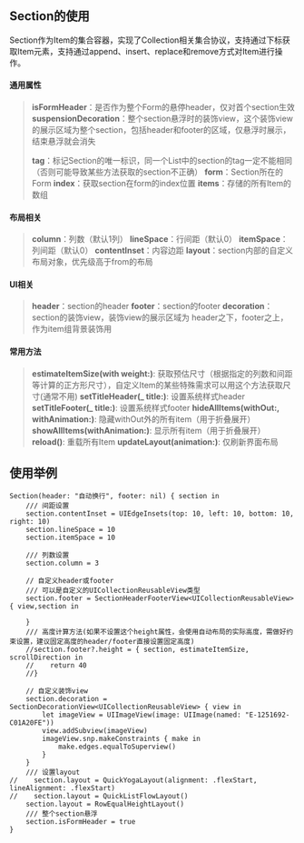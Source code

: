 ## Section的使用

Section作为Item的集合容器，实现了Collection相关集合协议，支持通过下标获取Item元素，支持通过append、insert、replace和remove方式对Item进行操作。

####  通用属性

> **isFormHeader**：是否作为整个Form的悬停header，仅对首个section生效
> **suspensionDecoration**：整个section悬浮时的装饰view，这个装饰view的展示区域为整个section，包括header和footer的区域，仅悬浮时展示，结束悬浮就会消失
>
> **tag**：标记Section的唯一标识，同一个List中的section的tag一定不能相同（否则可能导致某些方法获取的section不正确）
> **form**：Section所在的Form
> **index**：获取section在form的index位置
> **items**：存储的所有Item的数组

#### 布局相关

> **column**：列数（默认1列）
> **lineSpace**：行间距（默认0）
> **itemSpace**：列间距（默认0）
> **contentInset**：内容边距
> **layout**：section内部的自定义布局对象，优先级高于from的布局

#### UI相关
> **header**：section的header
> **footer**：section的footer
> **decoration**：section的装饰view，装饰view的展示区域为 header之下，footer之上，作为item组背景装饰用

#### 常用方法
> **estimateItemSize(with weight:)**: 获取预估尺寸（根据指定的列数和间距等计算的正方形尺寸），自定义Item的某些特殊需求可以用这个方法获取尺寸(通常不用)
> **setTitleHeader(_ title:)**: 设置系统样式header
> **setTitleFooter(_ title:)**: 设置系统样式footer
> **hideAllItems(withOut:, withAnimation:)**: 隐藏withOut外的所有item（用于折叠展开）
> **showAllItems(withAnimation:)**: 显示所有item（用于折叠展开）
> **reload()**: 重载所有Item
> **updateLayout(animation:)**: 仅刷新界面布局

## 使用举例
```
Section(header: "自动换行", footer: nil) { section in
    /// 间距设置
    section.contentInset = UIEdgeInsets(top: 10, left: 10, bottom: 10, right: 10)
    section.lineSpace = 10
    section.itemSpace = 10

    /// 列数设置
    section.column = 3

    // 自定义header或footer
    /// 可以是自定义的UICollectionReusableView类型
    section.footer = SectionHeaderFooterView<UICollectionReusableView> { view,section in
        
    }
    /// 高度计算方法(如果不设置这个height属性，会使用自动布局的实际高度，需做好约束设置，建议固定高度的header/footer直接设置固定高度)
    //section.footer?.height = { section, estimateItemSize, scrollDirection in
    //    return 40
    //}

    // 自定义装饰view
    section.decoration = SectionDecorationView<UICollectionReusableView> { view in
        let imageView = UIImageView(image: UIImage(named: "E-1251692-C01A20FE"))
        view.addSubview(imageView)
        imageView.snp.makeConstraints { make in
            make.edges.equalToSuperview()
        }
    }
    /// 设置layout
//    section.layout = QuickYogaLayout(alignment: .flexStart, lineAlignment: .flexStart)
//    section.layout = QuickListFlowLayout()
    section.layout = RowEqualHeightLayout()
    /// 整个section悬浮
    section.isFormHeader = true
}
```

